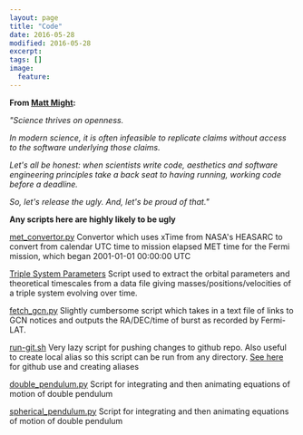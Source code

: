```yaml
---
layout: page
title: "Code"
date: 2016-05-28
modified: 2016-05-28
excerpt:
tags: []
image:
  feature:
---
```


<b>From [Matt Might](http://matt.might.net/articles/crapl/): </b> <p><i> "Science thrives on openness.

In modern science, it is often infeasible to replicate claims without
access to the software underlying those claims.

Let's all be honest: when scientists write code, aesthetics and
software engineering principles take a back seat to having running,
working code before a deadline.

So, let's release the ugly.  And, let's be proud of that." </i> </p>

<b>Any scripts here are highly likely to be ugly</b>


<a href="https://github.com/tomkimpson/Fermi-MET-convertor">met_convertor.py</a>
Convertor which uses xTime from NASA's HEASARC to convert from calendar UTC time to mission elapsed MET time for the Fermi mission, which began 2001-01-01 00:00:00 UTC


<a href="https://github.com/tomkimpson/Kozai">Triple System Parameters</a> Script used to extract the orbital parameters and theoretical timescales from a data file giving masses/positions/velocities of a triple system evolving over time. 

<a href="https://github.com/tomkimpson/GCN">fetch_gcn.py</a>
Slightly cumbersome script which takes in a text file of links to GCN notices and outputs the RA/DEC/time of burst as recorded by Fermi-LAT.

<a href="https://github.com/tomkimpson/git-sh">run-git.sh</a> Very lazy script for pushing changes to github repo. Also useful to create local alias so this script can be run from any directory. [See here](http://tomkimpson.com/using-github.html) for github use and creating aliases

<a href="https://github.com/tomkimpson/doublependulum">double_pendulum.py</a> Script for integrating and then animating equations of motion of double pendulum

<a href="https://github.com/tomkimpson/sphericalpendulum">spherical_pendulum.py</a> Script for integrating and then animating equations of motion of double pendulum